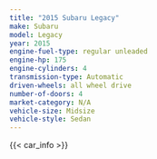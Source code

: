 ```yaml
---
title: "2015 Subaru Legacy"
make: Subaru
model: Legacy
year: 2015
engine-fuel-type: regular unleaded
engine-hp: 175
engine-cylinders: 4
transmission-type: Automatic
driven-wheels: all wheel drive
number-of-doors: 4
market-category: N/A
vehicle-size: Midsize
vehicle-style: Sedan
---
```


{{< car_info >}}
